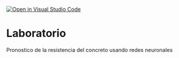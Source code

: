 [![Open in Visual Studio Code](https://classroom.github.com/assets/open-in-vscode-c66648af7eb3fe8bc4f294546bfd86ef473780cde1dea487d3c4ff354943c9ae.svg)](https://classroom.github.com/online_ide?assignment_repo_id=8059394&assignment_repo_type=AssignmentRepo)
# Laboratorio
Pronostico de la resistencia del concreto usando redes neuronales
